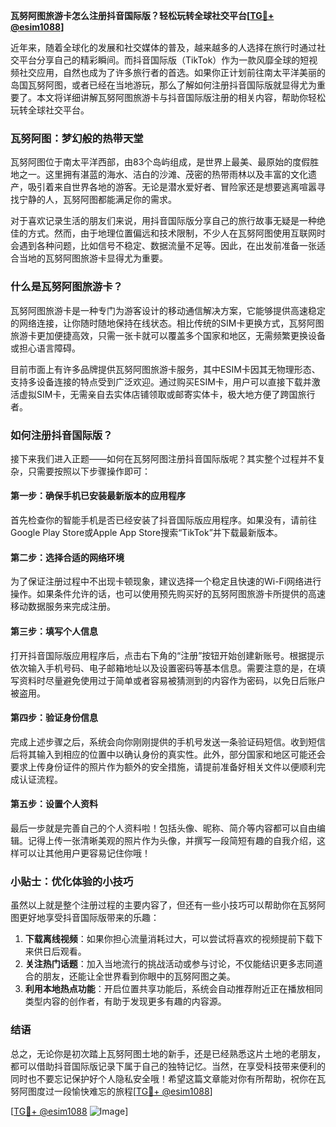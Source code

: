 **瓦努阿图旅游卡怎么注册抖音国际版？轻松玩转全球社交平台[[TG💪+ @esim1088](https://t.me/s/esim1088)]**

近年来，随着全球化的发展和社交媒体的普及，越来越多的人选择在旅行时通过社交平台分享自己的精彩瞬间。而抖音国际版（TikTok）作为一款风靡全球的短视频社交应用，自然也成为了许多旅行者的首选。如果你正计划前往南太平洋美丽的岛国瓦努阿图，或者已经在当地游玩，那么了解如何注册抖音国际版就显得尤为重要了。本文将详细讲解瓦努阿图旅游卡与抖音国际版注册的相关内容，帮助你轻松玩转全球社交平台。

### 瓦努阿图：梦幻般的热带天堂

瓦努阿图位于南太平洋西部，由83个岛屿组成，是世界上最美、最原始的度假胜地之一。这里拥有湛蓝的海水、洁白的沙滩、茂密的热带雨林以及丰富的文化遗产，吸引着来自世界各地的游客。无论是潜水爱好者、冒险家还是想要逃离喧嚣寻找宁静的人，瓦努阿图都能满足你的需求。

对于喜欢记录生活的朋友们来说，用抖音国际版分享自己的旅行故事无疑是一种绝佳的方式。然而，由于地理位置偏远和技术限制，不少人在瓦努阿图使用互联网时会遇到各种问题，比如信号不稳定、数据流量不足等。因此，在出发前准备一张适合当地的瓦努阿图旅游卡显得尤为重要。

### 什么是瓦努阿图旅游卡？

瓦努阿图旅游卡是一种专门为游客设计的移动通信解决方案，它能够提供高速稳定的网络连接，让你随时随地保持在线状态。相比传统的SIM卡更换方式，瓦努阿图旅游卡更加便捷高效，只需一张卡就可以覆盖多个国家和地区，无需频繁更换设备或担心语言障碍。

目前市面上有许多品牌提供瓦努阿图旅游卡服务，其中ESIM卡因其无物理形态、支持多设备连接的特点受到广泛欢迎。通过购买ESIM卡，用户可以直接下载并激活虚拟SIM卡，无需亲自去实体店铺领取或邮寄实体卡，极大地方便了跨国旅行者。

### 如何注册抖音国际版？

接下来我们进入正题——如何在瓦努阿图注册抖音国际版呢？其实整个过程并不复杂，只需要按照以下步骤操作即可：

#### 第一步：确保手机已安装最新版本的应用程序
首先检查你的智能手机是否已经安装了抖音国际版应用程序。如果没有，请前往Google Play Store或Apple App Store搜索“TikTok”并下载最新版本。

#### 第二步：选择合适的网络环境
为了保证注册过程中不出现卡顿现象，建议选择一个稳定且快速的Wi-Fi网络进行操作。如果条件允许的话，也可以使用预先购买好的瓦努阿图旅游卡所提供的高速移动数据服务来完成注册。

#### 第三步：填写个人信息
打开抖音国际版应用程序后，点击右下角的“注册”按钮开始创建新账号。根据提示依次输入手机号码、电子邮箱地址以及设置密码等基本信息。需要注意的是，在填写资料时尽量避免使用过于简单或者容易被猜测到的内容作为密码，以免日后账户被盗用。

#### 第四步：验证身份信息
完成上述步骤之后，系统会向你刚刚提供的手机号发送一条验证码短信。收到短信后将其输入到相应的位置中以确认身份的真实性。此外，部分国家和地区可能还会要求上传身份证件的照片作为额外的安全措施，请提前准备好相关文件以便顺利完成认证流程。

#### 第五步：设置个人资料
最后一步就是完善自己的个人资料啦！包括头像、昵称、简介等内容都可以自由编辑。记得上传一张清晰美观的照片作为头像，并撰写一段简短有趣的自我介绍，这样可以让其他用户更容易记住你哦！

### 小贴士：优化体验的小技巧

虽然以上就是整个注册过程的主要内容了，但还有一些小技巧可以帮助你在瓦努阿图更好地享受抖音国际版带来的乐趣：

1. **下载离线视频**：如果你担心流量消耗过大，可以尝试将喜欢的视频提前下载下来供日后观看。
2. **关注热门话题**：加入当地流行的挑战活动或参与讨论，不仅能结识更多志同道合的朋友，还能让全世界看到你眼中的瓦努阿图之美。
3. **利用本地热点功能**：开启位置共享功能后，系统会自动推荐附近正在播放相同类型内容的创作者，有助于发现更多有趣的内容源。

### 结语

总之，无论你是初次踏上瓦努阿图土地的新手，还是已经熟悉这片土地的老朋友，都可以借助抖音国际版记录下属于自己的独特记忆。当然，在享受科技带来便利的同时也不要忘记保护好个人隐私安全哦！希望这篇文章能对你有所帮助，祝你在瓦努阿图度过一段愉快难忘的旅程[[TG💪+ @esim1088](https://t.me/s/esim1088)] 

[[TG💪+ @esim1088](https://t.me/s/esim1088) ![Image](https://i.postimg.cc/4NQfJmqS/Snipaste-2025-05-13-00-14-12.png)]
